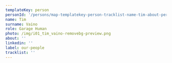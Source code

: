 ```yaml
---
templateKey: person
personId: '/persons/map-templatekey-person-tracklist-name-tim-about-personid-uuid-photo-img-tim-vaino-png-label-our-people-role-garage-human-surname-vaino-linkedin/'
name: Tim
surname: Vaino
role: Garage Human
photo: /img/i01_tim_vaino-removebg-preview.png
about: ''
linkedin: ''
label: our-people
tracklist: ''
---
```

